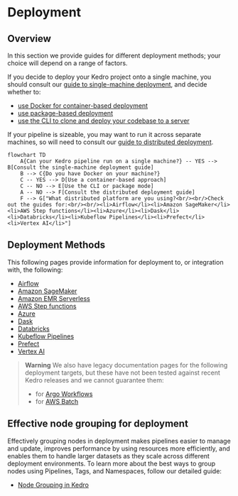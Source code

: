 # Deployment

## Overview

In this section we provide guides for different deployment methods; your choice  will depend on a range of factors.

If you decide to deploy your Kedro project onto a single machine, you should consult our [guide to single-machine deployment](single_machine.md), and decide whether to:

- [use Docker for container-based deployment](./single_machine.md#container-based)
- [use package-based deployment](./single_machine.md#package-based)
- [use the CLI to clone and deploy your codebase to a server](./single_machine.md#cli-based)

If your pipeline is sizeable, you may want to run it across separate machines, so will need to consult our [guide to distributed deployment](distributed.md).

```mermaid
flowchart TD
    A{Can your Kedro pipeline run on a single machine?} -- YES --> B[Consult the single-machine deployment guide]
    B --> C{Do you have Docker on your machine?}
    C -- YES --> D[Use a container-based approach]
    C -- NO --> E[Use the CLI or package mode]
    A -- NO --> F[Consult the distributed deployment guide]
    F --> G["What distributed platform are you using?<br/><br/>Check out the guides for:<br/><br/><li>Airflow</li><li>Amazon SageMaker</li><li>AWS Step functions</li><li>Azure</li><li>Dask</li><li>Databricks</li><li>Kubeflow Pipelines</li><li>Prefect</li><li>Vertex AI</li>"]
```

## Deployment Methods

This following pages provide information for deployment to, or integration with, the following:

- [Airflow](airflow.md)
- [Amazon SageMaker](amazon_sagemaker.md)
- [Amazon EMR Serverless](amazon_emr_serverless.md)
- [AWS Step functions](aws_step_functions.md)
- [Azure](azure.md)
- [Dask](dask.md)
- [Databricks](./databricks/index.md)
- [Kubeflow Pipelines](kubeflow.md)
- [Prefect](prefect.md)
- [Vertex AI](vertexai.md)

> **Warning**
> We also have legacy documentation pages for the following deployment targets, but these have not been tested against recent Kedro releases and we cannot guarantee them:
>
> - for [Argo Workflows](./supported-platforms/argo.md)
> - for [AWS Batch](./supported-platforms/aws_batch.md)

## Effective node grouping for deployment

Effectively grouping nodes in deployment makes pipelines easier to manage and update, improves performance by using resources more efficiently, and enables them to handle larger datasets as they scale across different deployment environments. To learn more about the best ways to group nodes using Pipelines, Tags, and Namespaces, follow our detailed guide:

- [Node Grouping in Kedro](nodes_grouping.md)
